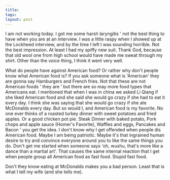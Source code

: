 ```yaml
---
title: 
tags: 
layout: post
---
```

I am not working today.  I got me some harsh laryngitis ' not the best thing to have when you are at an interview.  I was a little raspy when I showed up at the Lockheed interview, and by the time I left I was sounding horrible.   Not the best impression.  At least I had my spiffy new suit.  Thank God, because that old wool one from high school would have made me sweat through my shirt.  Other than the voice thing, I think it went very well. 



What do people have against American food?  Or rather why don't people know what American food is?  If you ask someone what is 'American' they are gonna say Hamburgers and French fries.  Not that these are not American foods ' they are ' but there are so may more food types that Americans eat.  I mentioned that when I was in china we asked Li Qiang if she liked American food and she said she would go crazy if she had to eat it every day.  I think she was saying that she would go crazy if she ate McDonalds every day.  But so would I, and American food is my favorite.  No one ever thinks of a roasted turkey dinner with sweet potatoes and fried apples.  Or a good chicken pot pie.  Steak Dinner with baked potato, Pork chops and apple sauce (Homer's Favorite), Waffles and eggs, Pancakes and Bacon ' you get the idea.  I don't know why I get offended when people dis American food.  Maybe I am being patriotic.  Maybe it's that ingrained human desire to try and convince everyone around you to like the same things you do.  Don't get me started when someone says 'oh, wushu, that's more like a dance than a martial art'.  That causes the same internal reaction that I get when people group all American food as fast food.  Stupid fast food.



Don't they know eating at McDonalds makes you a bad person.  Least that is what I tell my wife (and she tells me). 
